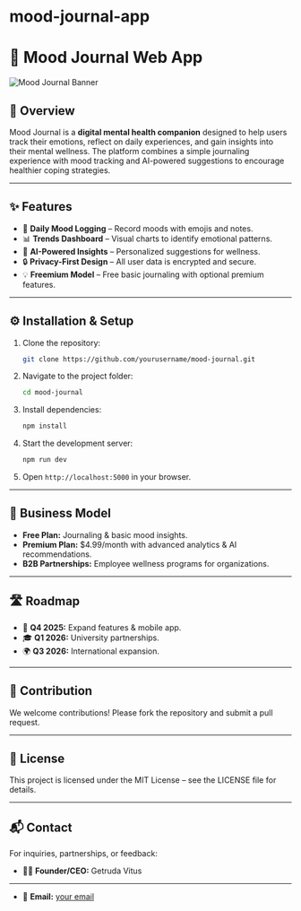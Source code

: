# mood-journal-app
# 🌿 Mood Journal Web App

![Mood Journal Banner](https://via.placeholder.com/1000x250.png?text=Mood+Journal+-+Your+Mental+Wellness+Companion)

## 📖 Overview

Mood Journal is a **digital mental health companion** designed to help users track their emotions, reflect on daily experiences, and gain insights into their mental wellness. The platform combines a simple journaling experience with mood tracking and AI-powered suggestions to encourage healthier coping strategies.

---

## ✨ Features

* 📝 **Daily Mood Logging** – Record moods with emojis and notes.
* 📊 **Trends Dashboard** – Visual charts to identify emotional patterns.
* 🤖 **AI-Powered Insights** – Personalized suggestions for wellness.
* 🔒 **Privacy-First Design** – All user data is encrypted and secure.
* 💡 **Freemium Model** – Free basic journaling with optional premium features.

---

## ⚙️ Installation & Setup

1. Clone the repository:

   ```bash
   git clone https://github.com/yourusername/mood-journal.git
   ```
2. Navigate to the project folder:

   ```bash
   cd mood-journal
   ```
3. Install dependencies:

   ```bash
   npm install
   ```
4. Start the development server:

   ```bash
   npm run dev
   ```
5. Open `http://localhost:5000` in your browser.

---

## 💼 Business Model

* **Free Plan:** Journaling & basic mood insights.
* **Premium Plan:** \$4.99/month with advanced analytics & AI recommendations.
* **B2B Partnerships:** Employee wellness programs for organizations.

---

## 🛣 Roadmap

* 🚀 **Q4 2025:** Expand features & mobile app.
* 🎓 **Q1 2026:** University partnerships.
* 🌍 **Q3 2026:** International expansion.

---

## 🤝 Contribution

We welcome contributions! Please fork the repository and submit a pull request.

---

## 📜 License

This project is licensed under the MIT License – see the LICENSE file for details.

---

## 📬 Contact

For inquiries, partnerships, or feedback:

* 👩‍💼 **Founder/CEO:** Getruda Vitus
*    ** 
* 📧 **Email:** [your email](mailto:getrudavitus200@gmail.com)


